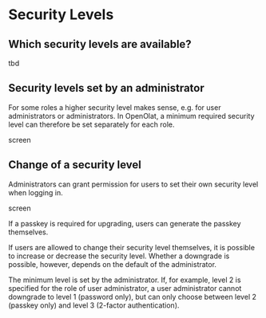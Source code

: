 # Security Levels


## Which security levels are available?

tbd


## Security levels set by an administrator

For some roles a higher security level makes sense, e.g. for user administrators or administrators.
In OpenOlat, a minimum required security level can therefore be set separately for each role.

screen

## Change of a security level

Administrators can grant permission for users to set their own security level when logging in.

screen

If a passkey is required for upgrading, users can generate the passkey themselves.

If users are allowed to change their security level themselves, it is possible to increase or decrease the security level. Whether a downgrade is possible, however, depends on the default of the administrator.

The minimum level is set by the administrator. If, for example, level 2 is specified for the role of user administrator, a user administrator cannot downgrade to level 1 (password only), but can only choose between level 2 (passkey only) and level 3 (2-factor authentication).

